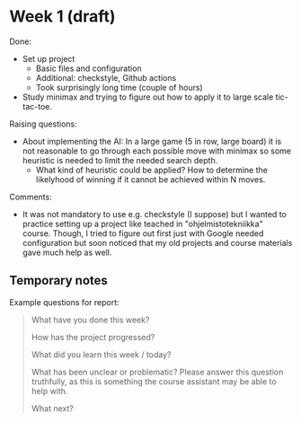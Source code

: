 # Week 1 (draft)

Done:
- Set up project
  - Basic files and configuration
  - Additional: checkstyle, Github actions
  - Took surprisingly long time (couple of hours)
- Study minimax and trying to figure out how to apply it to large scale tic-tac-toe. 

Raising questions:
- About implementing the AI: In a large game (5 in row, large board) it is not reasonable to go through each possible move with minimax so some heuristic is needed to limit the needed search depth.
  - What kind of heuristic could be applied? How to determine the likelyhood of winning if it cannot be achieved within N moves.

Comments:
- It was not mandatory to use e.g. checkstyle (I suppose) but I wanted to practice setting up a project like teached in "ohjelmistotekniikka" course. Though, I tried to figure out first just with Google needed configuration but soon noticed that my old projects and course materials gave much help as well.

## Temporary notes

Example questions for report: 

>    What have you done this week?
>    
>    How has the project progressed?
>    
>    What did you learn this week / today?
>    
>    What has been unclear or problematic? Please answer this question truthfully, as this is something the course assistant may be able to help with.
>    
>    What next?


